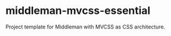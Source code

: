 middleman-mvcss-essential
=========================

Project template for Middleman with MVCSS as CSS architecture.
